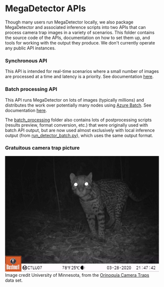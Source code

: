 # MegaDetector APIs

Though many users run MegaDetector locally, we also package MegaDetector and associated inference scripts into two APIs that can process camera trap images in a variety of scenarios. This folder contains the source code of the APIs, documentation on how to set them up, and tools for working with the output they produce.  We don't currently operate any public API instances.


### Synchronous API

This API is intended for real-time scenarios where a small number of images are processed at a time and latency is a priority.  See documentation [here](synchronous).


### Batch processing API

This API runs MegaDetector on lots of images (typically millions) and distributes the work over potentially many nodes using [Azure Batch](https://azure.microsoft.com/en-us/services/batch/). See documentation [here](batch_processing).

The [batch_processing](batch_processing) folder also contains lots of postprocessing scripts (results preview, format conversion, etc.) that were originally used with batch API output, but are now used almost exclusively with local inference output (from [run_detector_batch.py](https://github.com/agentmorris/MegaDetector/blob/main/detection/run_detector_batch.py)), which uses the same output format.

### Gratuitous camera trap picture

![cat in camera trap](/images/orinoquia-thumb-web.jpg)<br/>Image credit University of Minnesota, from the [Orinoquía Camera Traps](http://lila.science/datasets/orinoquia-camera-traps/) data set.


